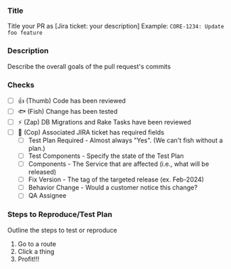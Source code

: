 ### Title
Title your PR as [Jira ticket: your description]
Example: `CORE-1234: Update foo feature`

### Description
Describe the overall goals of the pull request's commits

### Checks
- [ ] 👍 (Thumb) Code has been reviewed
- [ ] 🐟 (Fish) Change has been tested
- [ ] ⚡ (Zap) DB Migrations and Rake Tasks have been reviewed
- [ ] 👮 (Cop) Associated JIRA ticket has required fields
  - [ ] Test Plan Required - Almost always "Yes". (We can't fish without a plan.)
  - [ ] Test Components - Specify the state of the Test Plan
  - [ ] Components - The Service that are affected (i.e., what will be released) 
  - [ ] Fix Version - The tag of the targeted release (ex. Feb-2024)
  - [ ] Behavior Change - Would a customer notice this change? 
  - [ ] QA Assignee

### Steps to Reproduce/Test Plan
Outline the steps to test or reproduce

1. Go to a route
2. Click a thing
3. Profit!!!
